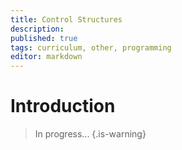 ```yaml
---
title: Control Structures
description: 
published: true
tags: curriculum, other, programming
editor: markdown
---
```


# Introduction

>In progress...
{.is-warning}